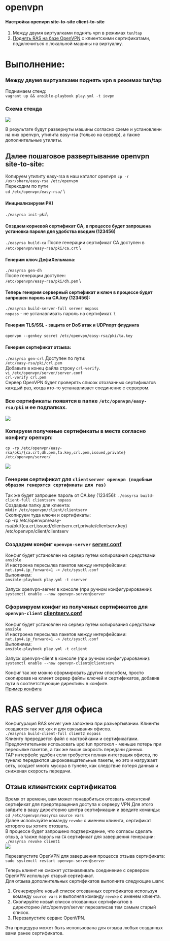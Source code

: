 # openvpn
#### Настройка openvpn site-to-site client-to-site

1. Между двумя виртуалками поднять vpn в режимах `tun`/`tap`
2. [Поднять RAS на базе OpenVPN](https://github.com/vedoff/openvpn/blob/main/README.md#ras-server-%D0%B4%D0%BB%D1%8F-%D0%BE%D1%84%D0%B8%D1%81%D0%B0) с клиентскими сертификатами, подключиться с локальной машины на виртуалку.

# Выполнение:
### Между двумя виртуалками поднять vpn в режимах tun/tap
Поднимаем стенд: \
`vagrant up && ansible-playbook play.yml -t iovpn`
### Схема стенда
![](https://github.com/vedoff/openvpn/blob/main/pict/Screenshot%20from%202022-03-29%2015-18-58.png)

В результате будут развернуты машины согласно схеме и установленн на них openvpn, утилита easy-rsa (только на сервер), а также дополнительные утилиты.

## Далее пошаговое развертывание openvpn site-to-site:
Копируем утилиту easy-rsa в наш каталог openvpn 
`cp -r /usr/share/easy-rsa /etc/openvpn` \
Переходим по пути \
`cd /etc/openvpn/easy-rsa/` \
#### Инициализируем PKI 
`./easyrsa init-pki`\
#### Создаем корневой сертификат CA, в процессе будет запрошена установка пароля для удобства вводим (123456)
`./easyrsa build-ca` 
После генерации сертификат CA доступен в `/etc/openvpn/easy-rsa/pki/ca.crt` \
#### Генерим ключ ДефиХельмана: 
`./easyrsa gen-dh` \
После генерации доступен: \
`/etc/openvpn/easy-rsa/pki/dh.pem` \
#### Теперь генерим серверный сертификат и ключ в процессе будет запрошен пароль на CA.key (123456): 
`./easyrsa build-server-full server nopass` \
`nopass` - не устанавливать пароль на сертификат. \
#### Генерим TLS/SSL - защита от DoS атак и UDPпорт флудинга 
`openvpn --genkey secret /etc/openvpn/easy-rsa/pki/ta.key` 
#### Генерим сертификат отзыва: 
`./easyrsa gen-crl` 
Доступен по пути: \
`/etc/easy-rsa/pki/crl.pem` \
Добавьте в конец файла строку `crl-verify`. \
`vi /etc/openvpn/server/server.conf` \
`crl-verify crl.pem` \
Сервер OpenVPN будет проверять список отозванных сертификатов каждый раз, когда кто-то устанавливает соединение с сервером. 
### Все сертификаты появятся в папкe `/etc/openvpn/easy-rsa/pki` и ее подпапках.
![](https://github.com/vedoff/openvpn/blob/main/pict/Screenshot%20from%202022-03-29%2017-53-24.png)
### Копируем полученые сертификаты в места согласно конфигу openvpn: 
`cp -rp /etc/openvpn/easy-rsa/pki/{ca.crt,dh.pem,ta.key,crl.pem,issued,private} /etc/openvpn/server/` 

![](https://github.com/vedoff/openvpn/blob/main/pict/Screenshot%20from%202022-03-29%2016-40-03.png)

### Генерим сертификат для `clientserver openvpn (подобным образом генерятся сертификаты для ras)` 
Так же будет запрошен пароль от CA.key (123456): 
`./easyrsa build-client-full clientserv nopass` \
Создадим папку для клиента: \
`mkdir /etc/openvpn/client/clientserv` \
Скопируем туда ключи и сертификаты: \
cp -rp /etc/openvpn/easy-rsa/pki/{ca.crt,issued/clientserv.crt,private/clientserv.key} /etc/openvpn/client/clientserv
### Создадим конфиг `openvpn-server` [server.conf](https://github.com/vedoff/openvpn/blob/main/roles/ovpn/templates/server.conf.j2) 
Конфиг будет установлен на сервер путем копирования средствами `ansible` \
И настроена пересылка пакетов между интерфейсами: \
`net.ipv4.ip_forward=1 -> /etc/sysctl.conf` \
Выполняем: \
`ansible-playbook play.yml -t cserver` 

Запуск openvpn-server в консоле (при ручном конфигурировании): \
`systemctl enable --now openvpn-server@server`
### Сформируем конфиг из полученых сертификатов для `openvpn-client` [clientserv.conf](https://github.com/vedoff/openvpn/blob/main/roles/ovpn/templates/clientserv.conf.j2)
Конфиг будет установлен на сервер путем копирования средствами `ansible` \
И настроена пересылка пакетов между интерфейсами: \
`net.ipv4.ip_forward=1 -> /etc/sysctl.conf` \
Выполняем: \
`ansible-playbook play.yml -t cclient` 

Запуск openvpn-client в консоле (при ручном конфигурировании): \
`systemctl enable --now openvpn-client@clientserv`

Конфиг так же можно сформировать другим способом, просто скопировав на клиент сервер файлы ключей и сертификатов, добавив пути в соответствующие директивы в конфиге. \
[Пример конфига](https://github.com/vedoff/openvpn/blob/main/roles/ovpn/files/clientserv.conf.example)

# RAS server для офиса
Конфигурация RAS server уже заложена при разыертывании. 
Клиенты создаются так же как и для связывания офисов. \
`./easyrsa build-client-full client2 nopass` \
Клиенту прередается файл с настройками и сертификатами. \
Предпочтительнее испоьзовать upd tun протокол - меньше потерь при пересылке пакетов, а так же выше скорость передачи данных. \
TAP интерфейс удобен если требуется полная интеграция офисов, по тунелю передаются широковещательные пакеты, но это и нагружает сеть, создает много мусора в тунеле, как следствие потеря данных и сниженая скорость передачи.
## Отзыв клиентских сертификатов
Время от времени, вам может понадобиться отозвать клиентский сертификат для предотвращения доступа к серверу VPN 
Для этого зайдите в вашу директорию центра сертификации и введите команды: \
`cd /etc/openvpn/easyrsa`
`source vars` \
Далее используйте команду `revoke` с именем клиента, сертификат которого вы хотите отозвать. \
В процессе будет запрошено подтверждение, что согласы сделать отзыв, а также пароль на `CA` сертификат для завершения генерации: \
`./easyrsa revoke client1` \
![](https://github.com/vedoff/openvpn/blob/main/pict/Screenshot%20from%202022-04-11%2018-08-11.png)

Перезапустите OpenVPN для завершения процесса отзыва сертификата: \
`sudo systemctl restart openvpn-server@server`

Теперь клиент не сможет устанавливать соединение с сервером OpenVPN используя старый сертификат. \
Для отзыва дополнительных сертификатов выполните следующие шаги:
1. Сгенерируйте новый список отозванных сертификатов используя команду `source vars` и выполняя команду `revoke` с именем клиента.
2. Скопируйте новый список отозванных сертификатов в директорию /etc/openvpn/server перезаписав тем самым старый список.
3. Перезапустите сервис OpenVPN. 
    
Эта процедура может быть использована для отзыва любых созданных вами ранее сертификатов.
